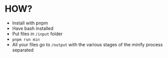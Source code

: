 # HOW?

- Install with pnpm
- Have bash installed
- Put files in `/input` folder
- `pnpm run min`
- All your files go to `/output` with the various stages of the minify process separated
